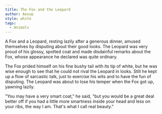```yaml
---
title: The Fox and the Leopard
author: Aesop
style: white
tags:
  - Animals
---
```




A Fox and a Leopard, resting lazily after a generous dinner, amused themselves by disputing about their good looks. The Leopard was very proud of his glossy, spotted coat and made disdainful remarks about the Fox, whose appearance he declared was quite ordinary.

The Fox prided himself on his fine bushy tail with its tip of white, but he was wise enough to see that he could not rival the Leopard in looks. Still he kept up a flow of sarcastic talk, just to exercise his wits and to have the fun of disputing. The Leopard was about to lose his temper when the Fox got up, yawning lazily.



"You may have a very smart coat," he said, "but you would be a great deal better off if you had a little more smartness inside your head and less on your ribs, the way I am. That's what I call real beauty."










